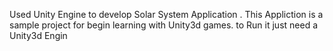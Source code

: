 Used Unity Engine to develop Solar System Application . This Appliction is a sample project for begin learning with Unity3d games.
to Run it just need a Unity3d Engin
